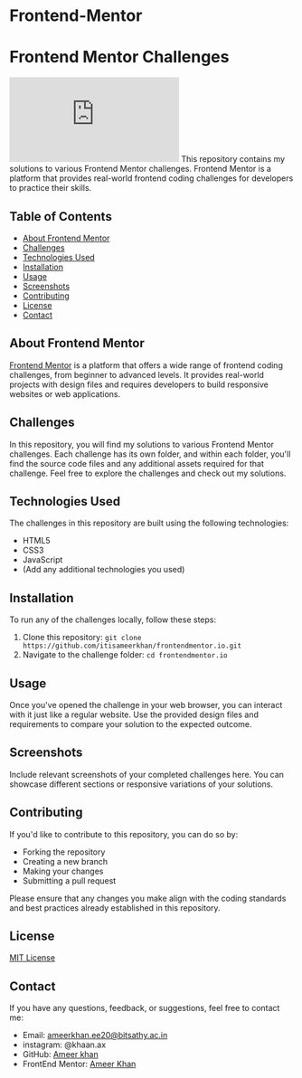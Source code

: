 # Frontend-Mentor
# Frontend Mentor Challenges


![FrontEnd Mentor](https://thecodebytes.com/wp-content/webpc-passthru.php?src=http://thecodebytes.com/wp-content/uploads/2023/02/frontend-mentor-review.png&nocache=1)
This repository contains my solutions to various Frontend Mentor challenges. Frontend Mentor is a platform that provides real-world frontend coding challenges for developers to practice their skills.

## Table of Contents

- [About Frontend Mentor](#about-frontend-mentor)
- [Challenges](#challenges)
- [Technologies Used](#technologies-used)
- [Installation](#installation)
- [Usage](#usage)
- [Screenshots](#screenshots)
- [Contributing](#contributing)
- [License](#license)
- [Contact](#contact)

## About Frontend Mentor

[Frontend Mentor](https://www.frontendmentor.io/) is a platform that offers a wide range of frontend coding challenges, from beginner to advanced levels. It provides real-world projects with design files and requires developers to build responsive websites or web applications.

## Challenges

In this repository, you will find my solutions to various Frontend Mentor challenges. Each challenge has its own folder, and within each folder, you'll find the source code files and any additional assets required for that challenge. Feel free to explore the challenges and check out my solutions.

## Technologies Used

The challenges in this repository are built using the following technologies:

- HTML5
- CSS3
- JavaScript
- (Add any additional technologies you used)

## Installation

To run any of the challenges locally, follow these steps:

1. Clone this repository: `git clone https://github.com/itisameerkhan/frontendmentor.io.git`
2. Navigate to the challenge folder: `cd frontendmentor.io`

## Usage

Once you've opened the challenge in your web browser, you can interact with it just like a regular website. Use the provided design files and requirements to compare your solution to the expected outcome.

## Screenshots

Include relevant screenshots of your completed challenges here. You can showcase different sections or responsive variations of your solutions.

## Contributing

If you'd like to contribute to this repository, you can do so by:

- Forking the repository
- Creating a new branch
- Making your changes
- Submitting a pull request

Please ensure that any changes you make align with the coding standards and best practices already established in this repository.

## License

[MIT License](LICENSE)

## Contact

If you have any questions, feedback, or suggestions, feel free to contact me:

- Email: ameerkhan.ee20@bitsathy.ac.in
- instagram: @khaan.ax
- GitHub: [Ameer khan](github.com/itisameerkhan)
- FrontEnd Mentor: [Ameer Khan](https://www.frontendmentor.io/profile/ameerkhan123ak)

